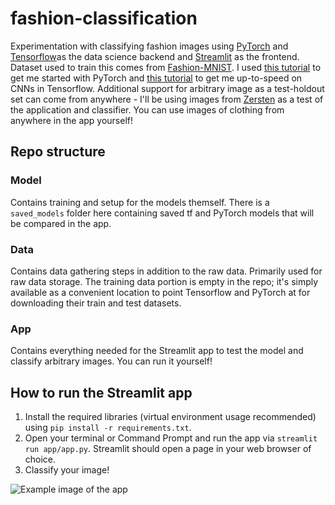 # fashion-classification
Experimentation with classifying fashion images using [PyTorch](https://pytorch.org/) and [Tensorflow](https://www.tensorflow.org/)as the data science backend and [Streamlit](https://www.streamlit.io/) as the frontend. Dataset used to train this comes from [Fashion-MNIST](https://github.com/zalandoresearch/fashion-mnist). I used [this tutorial](https://towardsdatascience.com/build-a-fashion-mnist-cnn-pytorch-style-efb297e22582) to get me started with PyTorch and [this tutorial](https://www.tensorflow.org/tutorials/images/cnn) to get me up-to-speed on CNNs in Tensorflow. Additional support for arbitrary image as a test-holdout set can come from anywhere - I'll be using images from [Zersten](http://zerstenapparel.com/) as a test of the application and classifier. You can use images of clothing from anywhere in the app yourself!

## Repo structure

### Model
Contains training and setup for the models themself. There is a `saved_models` folder here containing saved tf and PyTorch models that will be compared in the app.
### Data
Contains data gathering steps in addition to the raw data. Primarily used for raw data storage. The training data portion is empty in the repo; it's simply available as a convenient location to point Tensorflow and PyTorch at for downloading their train and test datasets.
### App
Contains everything needed for the Streamlit app to test the model and classify arbitrary images. You can run it yourself!

## How to run the Streamlit app
1. Install the required libraries (virtual environment usage recommended) using `pip install -r requirements.txt`. 
2. Open your terminal or Command Prompt and run the app via `streamlit run app/app.py`. Streamlit should open a page in your web browser of choice.
3. Classify your image!

![Example image of the app](https://github.com/G-Benn/fashion-classification/tree/master/app/example_img.JPG)
